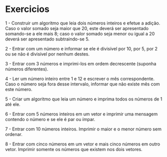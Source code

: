 # Exercicios

1 - Construir um algoritmo que leia dois números inteiros e efetue a adição. Caso o valor somado seja maior que 20, este deverá ser apresentado somando-se a ele mais 8;
caso o valor somado seja menor ou igual a 20 deverá ser apresentado subtraindo-se 5.

2 - Entrar com um número e informar se ele é divisível por 10, por 5, por 2 ou se não
é divisível por nenhum destes.

3 - Entrar com 3 números e imprimi-los em ordem decrescente (suponha números
diferentes).

4 - Ler um número inteiro entre 1 e 12 e escrever o mês correspondente. Caso o
número seja fora desse intervalo, informar que não existe mês com este número.

5 - Criar um algoritmo que leia um número e imprima todos os números de 1 até ele.

6 - Entrar com 5 números inteiros em um vetor e imprimir uma mensagem contendo
o número e se ele é par ou ímpar.

7 - Entrar com 10 números inteiros. Imprimir o maior e o menor número sem ordenar.

8 - Entrar com cinco números em um vetor e mais cinco números em outro vetor. Imprimir somente os números que existem nos dois vetores.
